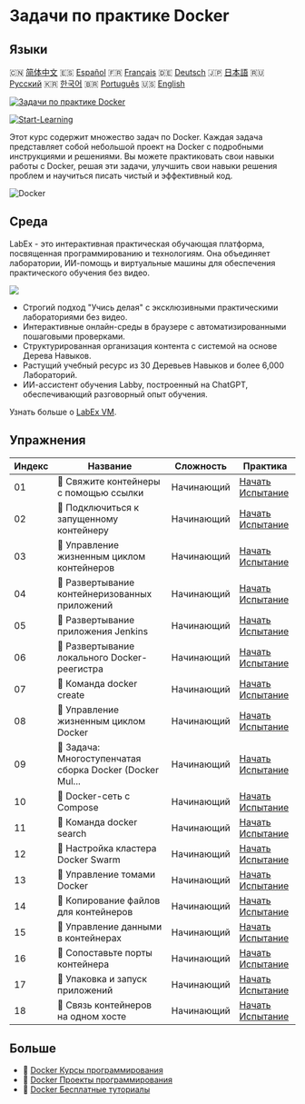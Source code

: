 # Задачи по практике Docker

## Языки

🇨🇳 [简体中文](README_zh.md) 🇪🇸 [Español](README_es.md) 🇫🇷 [Français](README_fr.md) 🇩🇪 [Deutsch](README_de.md) 🇯🇵 [日本語](README_ja.md) 🇷🇺 [Русский](README_ru.md) 🇰🇷 [한국어](README_ko.md) 🇧🇷 [Português](README_pt.md) 🇺🇸 [English](README.md) 

[![Задачи по практике Docker](https://cover-creator.labex.io/docker-practice-challenges.png?lang=ru)](https://labex.io/ru/courses/docker-practice-challenges)

[![Start-Learning](https://img.shields.io/badge/Start-Learning-whitesmoke?style=for-the-badge)](https://labex.io/ru/courses/docker-practice-challenges)

Этот курс содержит множество задач по Docker. Каждая задача представляет собой небольшой проект на Docker с подробными инструкциями и решениями. Вы можете практиковать свои навыки работы с Docker, решая эти задачи, улучшить свои навыки решения проблем и научиться писать чистый и эффективный код.

![Docker](https://img.shields.io/badge/Docker-whitesmoke?style=for-the-badge&logo=docker)


## Среда

LabEx - это интерактивная практическая обучающая платформа, посвященная программированию и технологиям. Она объединяет лаборатории, ИИ-помощь и виртуальные машины для обеспечения практического обучения без видео.

![](https://tutorial-screenshot.getvm.io/images/vm-1725247253.png)

- Строгий подход "Учись делая" с эксклюзивными практическими лабораториями без видео.
- Интерактивные онлайн-среды в браузере с автоматизированными пошаговыми проверками.
- Структурированная организация контента с системой на основе Дерева Навыков.
- Растущий учебный ресурс из 30 Деревьев Навыков и более 6,000 Лабораторий.
- ИИ-ассистент обучения Labby, построенный на ChatGPT, обеспечивающий разговорный опыт обучения.

Узнать больше о [LabEx VM](https://support.labex.io/using-labex/virtual-machine).

## Упражнения

|   Индекс | Название                                                 | Сложность   | Практика                                                                                                                   |
|----------|----------------------------------------------------------|-------------|----------------------------------------------------------------------------------------------------------------------------|
|       01 | 🎯 Свяжите контейнеры с помощью ссылки                   | Начинающий  | <a target='_blank' href='https://labex.io/ru/tutorials/docker-connect-containers-with-link-49351'>Начать Испытание</a>     |
|       02 | 🎯 Подключиться к запущенному контейнеру                 | Начинающий  | <a target='_blank' href='https://labex.io/ru/labs/docker-connect-to-running-container-15812'>Начать Испытание</a>          |
|       03 | 🎯 Управление жизненным циклом контейнеров               | Начинающий  | <a target='_blank' href='https://labex.io/ru/labs/docker-container-lifecycle-management-7767'>Начать Испытание</a>         |
|       04 | 🎯 Развертывание контейнеризованных приложений           | Начинающий  | <a target='_blank' href='https://labex.io/ru/labs/docker-deploy-containerized-applications-16240'>Начать Испытание</a>     |
|       05 | 🎯 Развертывание приложения Jenkins                      | Начинающий  | <a target='_blank' href='https://labex.io/ru/labs/docker-deploying-jenkins-application-18264'>Начать Испытание</a>         |
|       06 | 🎯 Развертывание локального Docker-реегистра             | Начинающий  | <a target='_blank' href='https://labex.io/ru/labs/docker-deploying-local-docker-registry-17804'>Начать Испытание</a>       |
|       07 | 🎯 Команда docker create                                 | Начинающий  | <a target='_blank' href='https://labex.io/ru/tutorials/docker-docker-create-command-15817'>Начать Испытание</a>            |
|       08 | 🎯 Управление жизненным циклом Docker                    | Начинающий  | <a target='_blank' href='https://labex.io/ru/labs/docker-docker-lifecycle-management-16232'>Начать Испытание</a>           |
|       09 | 🎯 Задача: Многоступенчатая сборка Docker (Docker Mul... | Начинающий  | <a target='_blank' href='https://labex.io/ru/labs/docker-docker-multi-stage-build-challenge-15810'>Начать Испытание</a>    |
|       10 | 🎯 Docker-сеть с Compose                                 | Начинающий  | <a target='_blank' href='https://labex.io/ru/labs/docker-docker-network-with-compose-15003'>Начать Испытание</a>           |
|       11 | 🎯 Команда docker search                                 | Начинающий  | <a target='_blank' href='https://labex.io/ru/labs/docker-docker-search-command-16016'>Начать Испытание</a>                 |
|       12 | 🎯 Настройка кластера Docker Swarm                       | Начинающий  | <a target='_blank' href='https://labex.io/ru/labs/docker-setting-up-docker-swarm-cluster-22289'>Начать Испытание</a>       |
|       13 | 🎯 Управление томами Docker                              | Начинающий  | <a target='_blank' href='https://labex.io/ru/tutorials/docker-docker-volume-management-7769'>Начать Испытание</a>          |
|       14 | 🎯 Копирование файлов для контейнеров                    | Начинающий  | <a target='_blank' href='https://labex.io/ru/labs/docker-file-copy-for-containers-15813'>Начать Испытание</a>              |
|       15 | 🎯 Управление данными в контейнерах                      | Начинающий  | <a target='_blank' href='https://labex.io/ru/tutorials/docker-manage-data-in-containers-15896'>Начать Испытание</a>        |
|       16 | 🎯 Сопоставьте порты контейнера                          | Начинающий  | <a target='_blank' href='https://labex.io/ru/labs/docker-map-the-container-ports-16309'>Начать Испытание</a>               |
|       17 | 🎯 Упаковка и запуск приложений                          | Начинающий  | <a target='_blank' href='https://labex.io/ru/labs/docker-package-and-run-applications-16242'>Начать Испытание</a>          |
|       18 | 🎯 Связь контейнеров на одном хосте                      | Начинающий  | <a target='_blank' href='https://labex.io/ru/labs/docker-single-host-container-interconnection-18452'>Начать Испытание</a> |

## Больше

- 🔗 [Docker Курсы программирования](https://github.com/labex-labs/awesome-programming-courses)
- 🔗 [Docker Проекты программирования](https://github.com/labex-labs/awesome-programming-projects)
- 🔗 [Docker Бесплатные туториалы](https://github.com/labex-labs/docker-free-tutorials)

